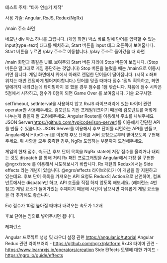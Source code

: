 테스트 주제: “타자 연습기 제작”

사용 기술: Angular, RxJS, Redux(NgRx)

/main 주소 화면

네모난 div 박스 하나를 그립니다. (게임 화면)
박스 바로 밑에 단어를 입력할 수 있는 input[type=text] 태그를 배치하고, Start 버튼을 input 태그 오른쪽에 보여줍니다.
Start 버튼을 누르면 /play 주소로 이동합니다.
/play 주소로 들어갔을 때 화면

/main 화면과 똑같은 UI로 보여주되 Start 버튼 자리에 Stop 버튼이 보입니다. (Stop 버튼은 말그대로 게임 중단하는 것입니다)
Stop 버튼을 눌렀을 때는 /main으로 이동시키면 됩니다.
게임 화면에서 위에서 아래로 랜덤한 단어들이 떨어집니다. (시작 x 좌표 위치는 매번 랜덤하게 떨어져야합니다.)
단어를 맞출 때마다 점수 1점씩 획득하고, 화면 밑에까지 내려갔는데 타이핑하지 못 했을 경우 점수를 1점 깎습니다.
처음에 점수 시작은 5점에서 시작하고, 점수가 0점이 되면 Game Over 를 보여줍니다.
기술 요구사항:

setTimeout, setInterval을 사용하지 않고 RxJS 라이브러리에 있는 타이머 관련 operator만 사용해주세요.
컴포넌트 기반 프레임워크이기 때문에 컴포넌트를 어떻게 나누는게 좋을지 잘 고려해주세요.
Angular Router를 이용해서 주소를 나눠주세요
JSON Server(https://github.com/typicode/json-server)를 이용해서 간단한 API를 만들 수 있습니다. JSON Server를 이용해서 후보 단어를 리턴하는 API를 만들고, Angular에서 HttpClient를 이용해 후보 단어를 서버 요청으로부터 받아오도록 구현해주세요.
위 사항을 모두 충족한 경우, NgRx 도입하는 부분까지 도전해주세요.

게임의 현재 점수, 속도값, 후보 단어 목록을 NgRx state에 저장
점수를 올리거나 내리는 것도 dispatch 를 통해 처리
Rx 패턴 프로그래밍을 Angular에서 가장 잘 구현한 @ngrx/store 를 이용해서 시도해보시기 바랍니다.
Rx 패턴의 Redux에서는 Side effects 라는 개념이 있습니다. @ngrx/effects 라이브러리가 이 개념을 잘 지원하고 있는데요. 후보 단어 목록을 가져오는 API 요청도 Redux의 Action으로 선언하여, 컴포넌트에서는 dispatch만 하고, API 호출을 직접 하지 않도록 해보세요. (레퍼런스 4번 참고)
게임 요소가 들어가있는 주제이기 때문에 시간이 남으시면 자유롭게 게임 요소들을 더 추가해도 좋습니다.

Ex) 점수가 10점 높아질 때마다 내려오는 속도가 1.2배

후보 단어는 임의로 넣어주시면 됩니다.

레퍼런스

Angular 프로젝트 생성 및 라우터 설정 관련 https://angular.io/tutorial
Angular Redux 관련 라이브러리 - https://github.com/ngrx/platform
RxJS 타이머 관련 - https://www.learnrxjs.io/operators/creation
Side Effects 모델에 대한 가이드 - https://ngrx.io/guide/effects
